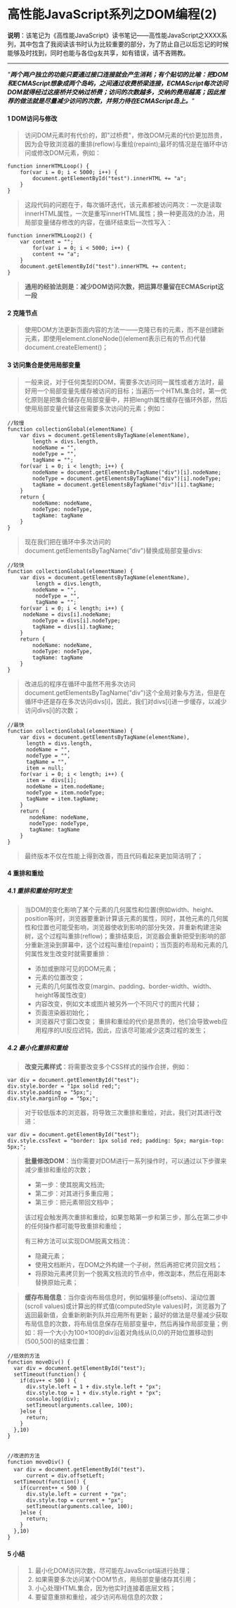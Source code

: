 # 高性能JavaScript系列之DOM编程(2)
**说明**：该笔记为《高性能JavaScript》读书笔记——高性能JavaScript之XXXX系列，其中包含了我阅读该书时认为比较重要的部分，为了防止自己以后忘记的时候能够及时找到，同时也能与各位g友共享，如有错误，请不吝赐教。
****

*\"**两个两户独立的功能只要通过接口连接就会产生消耗；有个贴切的比喻：把DOM和ECMAScript想象成两个岛屿，之间通过收费桥梁连接，ECMAScript每次访问DOM就得经过这座桥并交纳过桥费；访问的次数越多，交纳的费用越高；因此推荐的做法就是尽量减少访问的次数，并努力待在ECMAScript岛上。**\"*
#### 1 DOM访问与修改
> 访问DOM元素时有代价的，即\"过桥费\"，修改DOM元素的代价更加昂贵，因为会导致浏览器的重排(reflow)与重绘(repaint);最坏的情况是在循环中访问或修改DOM元素，例如：  

    function innerHTMLLoop() {
        for(var i = 0; i < 5000; i++) {
            document.getElementById("test").innerHTML += "a";
        }
    }
> 这段代码的问题在于，每次循环迭代，该元素都被访问两次：一次是读取innerHTML属性，一次是重写innerHTML属性；换一种更高效的办法，用局部变量储存修改的内容，在循环结束后一次性写入：  

    function innerHTMLLoop2() {
        var content = "";
            for(var i = 0; i < 5000; i++) {
            content += "a";
        }
        document.getElementById("test").innerHTML += content;
    }
> **通用的经验法则是：减少DOM访问次数，把运算尽量留在ECMAScript这一段**  
#### 2 克隆节点
> 使用DOM方法更新页面内容的方法一——克隆已有的元素，而不是创建新元素，即使用element.cloneNode()(element表示已有的节点)代替document.createElement()；  
#### 3 访问集合是使用局部变量
> 一般来说，对于任何类型的DOM，需要多次访问同一属性或者方法时，最好用一个局部变量先缓存被访问的目标；当遍历一个HTML集合时，第一优化原则是把集合储存在局部变量中，并把length属性缓存在循环外部，然后使用局部变量代替这些需要多次访问的元素；例如：   


    //较慢
    function collectionGlobal(elementName) {
        var divs = document.getElementsByTagName(elementName),
            length = divs.length,
            nodeName = "",
            nodeType = "",
            tagName = "";
        for(var i = 0; i < length; i++) {
            nodeName = document.getElementsByTagName("div")[i].nodeName;
            nodeType = document.getElementsByTagName("div")[i].nodeType;
            tagName = document.getElementsByTagName("div")[i].tagName;
        }
        return {
            nodeName: nodeName,
            nodeType: nodeType,
            tagName: tagName
        }
    }
> 现在我们把在循环中多次访问的document.getElementsByTagName("div")替换成局部变量divs:  


    //较快
    function collectionGlobal(elementName) {
        var divs = document.getElementsByTagName(elementName),
             length = divs.length,
            nodeName = "",
             nodeType = "",
             tagName = "";
        for(var i = 0; i < length; i++) {
         nodeName = divs[i].nodeName;
            nodeType = divs[i].nodeType;
            tagName = divs[i].tagName;
        }
        return {
            nodeName: nodeName,
            nodeType: nodeType,
            tagName: tagName
        }
    }
> 改进后的程序在循环中虽然不用多次访问document.getElementsByTagName("div")这个全局对象与方法，但是在循环中还是存在多次访问divs[i]，因此，我们对divs[i]进一步缓存，以减少访问divs[i]的次数；  


    //最快
    function collectionGlobal(elementName) {
        var divs = document.getElementsByTagName(elementName),
          length = divs.length,
          nodeName = "",
          nodeType = "",
          tagName = "",
          item = null;
        for(var i = 0; i < length; i++) {
          item =  divs[i];
          nodeName = item.nodeName;
          nodeType = item.nodeType;
          tagName = item.tagName;
        }
        return {
           nodeName: nodeName,
           nodeType: nodeType,
           tagName: tagName
        }
    }
> 最终版本不仅在性能上得到改善，而且代码看起来更加简洁明了；
#### 4 重排和重绘
##### 4.1 重排和重绘何时发生
> 当DOM的变化影响了某个元素的几何属性和位置(例如width、height、position等)时，浏览器要重新计算该元素的属性，同时，其他元素的几何属性和位置也可能受影响，浏览器使收到影响的部分失效，并重新构建渲染树，这个过程叫重排(reflow)；重排结束后，浏览器会重新把受到影响的部分重新渲染到屏幕中，这个过程叫重绘(repaint)；当页面的布局和元素的几何属性发生改变时就需要重排：  
> + 添加或删除可见的DOM元素；
> + 元素的位置改变；
> + 元素的几何属性改变(margin、padding、border-width、width、height等属性改变)
> + 内容改变，例如文本或图片被另外一个不同尺寸的图片代替；
> + 页面渲染器初始化；
> + 浏览器尺寸窗口改变；
重排和重绘的代价是昂贵的，他们会导致web应用程序的UI反应迟钝，因此，应该尽可能减少这类过程的发生；  

##### 4.2 最小化重排和重绘
> **改变元素样式**：将需要改变多个CSS样式的操作合拼，例如：  


    var div = document.getElementById("test");
    div.style.border = "1px solid red;";
    div.style.padding = "5px;";
    div.style.marginTop = "5px;";
> 对于较低版本的浏览器，将导致三次重排和重绘，对此，我们对其进行改进：  


    var div = document.getElementById("test");
    div.style.cssText = "border: 1px solid red; padding: 5px; margin-top: 5px;";
> **批量修改DOM**：当你需要对DOM进行一系列操作时，可以通过以下步骤来减少重排和重绘的次数；
> + 第一步：使其脱离文档流;
> + 第二步：对其进行多重应用；
> + 第三步：把元素带回文档中；  
>
>  该过程会触发两次重排和重绘，如果忽略第一步和第三步，那么在第二步中的任何操作都可能导致重排和重绘；  
>
> 有三种方法可以实现DOM脱离文档流：
> + 隐藏元素；
> + 使用文档断片，在DOM之外构建一个子树，然后再把它拷贝回文档；
> + 将原始元素拷贝到一个脱离文档流的节点中，修改副本，然后在用副本替换原始元素；  

> **缓存布局信息**：当你查询布局信息时，例如偏移量(offsets)、滚动位置(scroll values)或计算出的样式值(computedStyle values)时，浏览器为了返回最新值，会重新刷新列队并应用所有更新；最好的做法是尽量减少获取布局信息的次数，将布局信息保存在局部变量中，然后再操作局部变量；例如：将一个大小为100×100的div沿着对角线从(0,0)的开始位置移动到(500,500)的结束位置：


    //低效的方法
    function moveDiv() {
      var div = document.getElementById("test");
      setTimeout(function() {
        if(div++ < 500 ) {
          div.style.left = 1 + div.style.left + "px";
          div.style.top = 1 + div.style.right + "px";
          console.log(div);
          setTimeout(arguments.callee, 100);
        }else {
          return;
        }
      },10)
    }
    
    
    //改进的方法
    function moveDiv() {
      var div = document.getElementById("test")，
          current = div.offsetLeft;
      setTimeout(function() {
        if(current++ < 500 ) {
          div.style.left = current + "px";
          div.style.top = current + "px";
          setTimeout(arguments.callee, 100);
        }else {
          return;
        }
      },10)
    }  

#### 5 小结
> 1. 最小化DOM访问次数，尽可能在JavaScript端进行处理；
> 2. 如果需要多次访问某个DOM节点，用局部变量储存其引用；
> 3. 小心处理HTML集合，因为他实时连接着底层文档；
> 4. 要留意重排和重绘，减少访问布局信息的次数；
    

